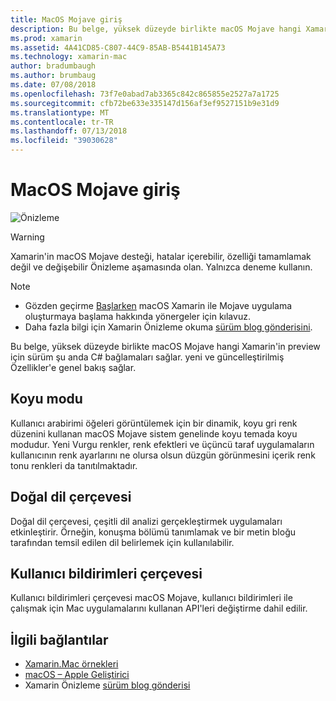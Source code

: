 ```yaml
---
title: MacOS Mojave giriş
description: Bu belge, yüksek düzeyde birlikte macOS Mojave hangi Xamarin'in preview için sürüm şu anda C# bağlamaları sağlar. yeni ve güncelleştirilmiş Özellikler'e genel bakış sağlar.
ms.prod: xamarin
ms.assetid: 4A41CD85-C807-44C9-85AB-B5441B145A73
ms.technology: xamarin-mac
author: bradumbaugh
ms.author: brumbaug
ms.date: 07/08/2018
ms.openlocfilehash: 73f7e0abad7ab3365c842c865855e2527a7a1725
ms.sourcegitcommit: cfb72be633e335147d156af3ef9527151b9e31d9
ms.translationtype: MT
ms.contentlocale: tr-TR
ms.lasthandoff: 07/13/2018
ms.locfileid: "39030628"
---
```

# <a name="introduction-to-macos-mojave"></a>MacOS Mojave giriş

![Önizleme](~/media/shared/preview.png)

> [!WARNING]
> Xamarin'in macOS Mojave desteği, hatalar içerebilir, özelliği tamamlamak değil ve değişebilir Önizleme aşamasında olan. Yalnızca deneme kullanın.

> [!NOTE]
> - Gözden geçirme [Başlarken](~/mac/platform/introduction-to-macos-mojave/get-started.md) macOS Xamarin ile Mojave uygulama oluşturmaya başlama hakkında yönergeler için kılavuz.
> - Daha fazla bilgi için Xamarin Önizleme okuma [sürüm blog gönderisini](https://releases.xamarin.com/preview-release-xcode-10-beta-3/).

Bu belge, yüksek düzeyde birlikte macOS Mojave hangi Xamarin'in preview için sürüm şu anda C# bağlamaları sağlar. yeni ve güncelleştirilmiş Özellikler'e genel bakış sağlar.

## <a name="dark-mode"></a>Koyu modu

Kullanıcı arabirimi öğeleri görüntülemek için bir dinamik, koyu gri renk düzenini kullanan macOS Mojave sistem genelinde koyu temada koyu modudur. Yeni Vurgu renkler, renk efektleri ve üçüncü taraf uygulamaların kullanıcının renk ayarlarını ne olursa olsun düzgün görünmesini içerik renk tonu renkleri da tanıtılmaktadır.

## <a name="natural-language-framework"></a>Doğal dil çerçevesi

Doğal dil çerçevesi, çeşitli dil analizi gerçekleştirmek uygulamaları etkinleştirir. Örneğin, konuşma bölümü tanımlamak ve bir metin bloğu tarafından temsil edilen dil belirlemek için kullanılabilir.

## <a name="user-notifications-framework"></a>Kullanıcı bildirimleri çerçevesi

Kullanıcı bildirimleri çerçevesi macOS Mojave, kullanıcı bildirimleri ile çalışmak için Mac uygulamalarını kullanan API'leri değiştirme dahil edilir.

## <a name="related-links"></a>İlgili bağlantılar

- [Xamarin.Mac örnekleri](https://developer.xamarin.com/samples/mac/)
- [macOS – Apple Geliştirici](https://developer.apple.com/macos/)
- Xamarin Önizleme [sürüm blog gönderisi](https://releases.xamarin.com/preview-release-xcode-10-beta-3/)
